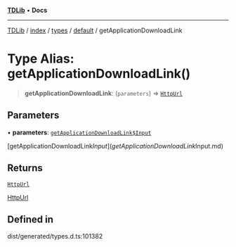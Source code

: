 [**TDLib**](../../../../../../README.md) • **Docs**

***

[TDLib](../../../../../../modules.md) / [index](../../../../../README.md) / [types](../../../README.md) / [default](../README.md) / getApplicationDownloadLink

# Type Alias: getApplicationDownloadLink()

> **getApplicationDownloadLink**: (`parameters`) => [`HttpUrl`](HttpUrl.md)

## Parameters

• **parameters**: [`getApplicationDownloadLink$Input`](getApplicationDownloadLink$Input.md)

[getApplicationDownloadLink$Input](getApplicationDownloadLink$Input.md)

## Returns

[`HttpUrl`](HttpUrl.md)

[HttpUrl](HttpUrl.md)

## Defined in

dist/generated/types.d.ts:101382
